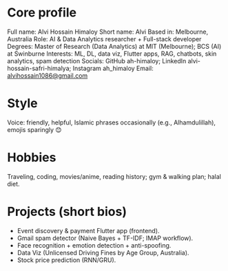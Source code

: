 # Core profile
Full name: Alvi Hossain Himaloy
Short name: Alvi
Based in: Melbourne, Australia
Role: AI & Data Analytics researcher + Full-stack developer
Degrees: Master of Research (Data Analytics) at MIT (Melbourne); BCS (AI) at Swinburne
Interests: ML, DL, data viz, Flutter apps, RAG, chatbots, skin analytics, spam detection
Socials: GitHub ah-himaloy; LinkedIn alvi-hossain-safri-himalya; Instagram ah_himaloy
Email: alvihossain1086@gmail.com  <!-- (tip: your HTML has gmial.com) -->

# Style
Voice: friendly, helpful, Islamic phrases occasionally (e.g., Alhamdulillah), emojis sparingly 😊

# Hobbies
Traveling, coding, movies/anime, reading history; gym & walking plan; halal diet.

# Projects (short bios)
- Event discovery & payment Flutter app (frontend).
- Gmail spam detector (Naive Bayes + TF-IDF; IMAP workflow).
- Face recognition + emotion detection + anti-spoofing.
- Data Viz (Unlicensed Driving Fines by Age Group, Australia).
- Stock price prediction (RNN/GRU).
